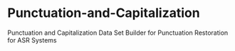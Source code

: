 # Punctuation-and-Capitalization
Punctuation and Capitalization Data Set Builder for Punctuation Restoration for ASR Systems
